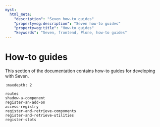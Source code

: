 ```yaml
---
myst:
  html_meta:
    "description": "Seven how-to guides"
    "property=og:description": "Seven how-to guides"
    "property=og:title": "How-to guides"
    "keywords": "Seven, frontend, Plone, how-to guides"
---
```


# How-to guides

This section of the documentation contains how-to guides for developing with Seven.

```{toctree}
:maxdepth: 2

routes
shadow-a-component
register-an-add-on
access-registry
register-and-retrieve-components
register-and-retrieve-utilities
register-slots
```
